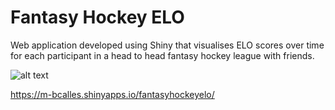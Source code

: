 # Fantasy Hockey ELO
Web application developed using Shiny that visualises ELO scores over time for each participant in a head to head fantasy hockey league with friends.

![alt text](https://github.com/mbcalles/FantasyHockeyELO/image.jpg?raw=true)

https://m-bcalles.shinyapps.io/fantasyhockeyelo/

